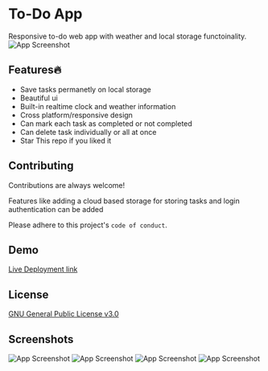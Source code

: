 
# To-Do App

Responsive to-do web app with weather and local storage functoinality.
![App Screenshot](https://github.com/VaibhavAswal/toDoApp/blob/main/images/ezgif.gif?raw=true)





## Features🔥

- Save tasks permanetly on local storage
- Beautiful ui
- Built-in realtime clock and weather information
- Cross platform/responsive design
- Can mark each task  as completed or not completed
- Can delete task individually or all at once
- Star This repo if you liked it


## Contributing

Contributions are always welcome!

Features like adding a cloud based storage for storing tasks and login authentication
can be added

Please adhere to this project's `code of conduct`.


## Demo

[Live Deployment link](vaibhavaswal.github.io/todoapp/)


## License

[GNU General Public License v3.0](https://choosealicense.com/licenses/gpl-3.0/)


## Screenshots

![App Screenshot](https://i.ibb.co/S7Z4fzy/Screenshot-from-2022-01-22-20-05-09.png)
![App Screenshot](https://i.ibb.co/SvHCz0z/Screenshot-from-2022-01-22-20-05-35.png)
![App Screenshot](https://i.ibb.co/Vjk753G/Screenshot-from-2022-01-22-20-05-42.png)
![App Screenshot](https://i.ibb.co/Wy62nnT/Screenshot-from-2022-01-22-20-05-56.png)

